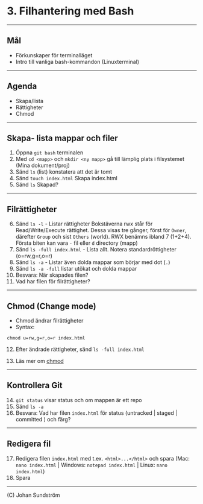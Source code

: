 # 3. Filhantering med Bash

---

## Mål

* Förkunskaper för terminalläget
* Intro till vanliga bash-kommandon (Linuxterminal)

---

## Agenda

* Skapa/lista
* Rättigheter
* Chmod

---

## Skapa- lista mappar och filer

1. Öppna `git bash` terminalen
2. Med `cd <mapp>` och `mkdir <ny mapp>` gå till lämplig plats i filsystemet (Mina dokument/proj)
3. Sänd `ls` (list) konstatera att det är tomt
4. Sänd `touch index.html` Skapa index.html
5. Sänd `ls` Skapad?

---

## Filrättigheter

6. Sänd `ls -l` - Listar rättigheter
Bokstäverna rwx står för Read/Write/Execute rättighet. Dessa visas tre gånger, först för `Owner`, därefter `Group` och sist `Others` (world). RWX benämns ibland 7 (1+2+4). Första biten kan vara `-` fil eller `d` directory (mapp)
7. Sänd `ls -full index.html` - Lista allt. Notera standardröttigheter (o=rw,g=r,o=r)
8. Sänd `ls -a` - Listar även dolda mappar som börjar med dot (```.```)
9. Sänd `ls -a -full` listar utökat och dolda mappar
10. Besvara: När skapades filen?
11. Vad har filen för filrättigheter?

---

## Chmod (Change mode)

* Chmod ändrar filrättigheter
* Syntax: 
 
```chmod u=rw,g=r,o=r index.html``` 

12. Efter ändrade rättigheter, sänd ```ls -full index.html```


13.   Läs mer om [chmod](https://ss64.com/bash/chmod.htm)

---

## Kontrollera Git

14.  `git status` visar status och om mappen är ett repo
15.  Sänd `ls -a`
16.  Besvara: Vad har filen `index.html` för status (untracked | staged | committed ) och färg?

---

## Redigera fil

17. Redigera filen `index.html` med t.ex. `<html>...</html>` och spara (Mac: `nano index.html` | Windows: `notepad index.html` | Linux: `nano index.html`)
18. Spara

--- 


(C) Johan Sundström

